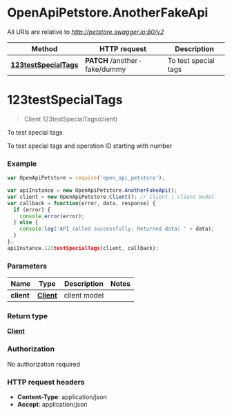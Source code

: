 # OpenApiPetstore.AnotherFakeApi

All URIs are relative to *http://petstore.swagger.io:80/v2*

Method | HTTP request | Description
------------- | ------------- | -------------
[**123testSpecialTags**](AnotherFakeApi.md#123testSpecialTags) | **PATCH** /another-fake/dummy | To test special tags


<a name="123testSpecialTags"></a>
# **123testSpecialTags**
> Client 123testSpecialTags(client)

To test special tags

To test special tags and operation ID starting with number

### Example
```javascript
var OpenApiPetstore = require('open_api_petstore');

var apiInstance = new OpenApiPetstore.AnotherFakeApi();
var client = new OpenApiPetstore.Client(); // Client | client model
var callback = function(error, data, response) {
  if (error) {
    console.error(error);
  } else {
    console.log('API called successfully. Returned data: ' + data);
  }
};
apiInstance.123testSpecialTags(client, callback);
```

### Parameters

Name | Type | Description  | Notes
------------- | ------------- | ------------- | -------------
 **client** | [**Client**](Client.md)| client model | 

### Return type

[**Client**](Client.md)

### Authorization

No authorization required

### HTTP request headers

 - **Content-Type**: application/json
 - **Accept**: application/json

